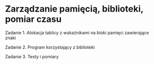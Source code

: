 # Zarządzanie pamięcią, biblioteki, pomiar czasu 

Zadanie 1. Alokacja tablicy z wskaźnikami na bloki pamięci zawierające znaki

Zadanie 2. Program korzystający z biblioteki 

Zadanie 3. Testy i pomiary
